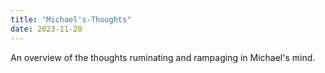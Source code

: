 ```yaml
---
title: "Michael's-Thoughts"
date: 2023-11-20
---
```

An overview of the thoughts ruminating and rampaging in Michael's mind.
